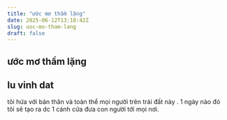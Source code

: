 ```yaml
---
title: "ước mơ thầm lặng"
date: 2025-06-12T13:18:42Z
slug: uoc-mo-tham-lang
draft: false
---
```


## ước mơ thầm lặng

## lu vinh dat

tôi hứa với bản thân và toàn thể mọi người trên trái đất này . 1 ngày nào đó tôi sẽ tạo ra dc 1 cánh cửa đưa con người tới mọi nơi.